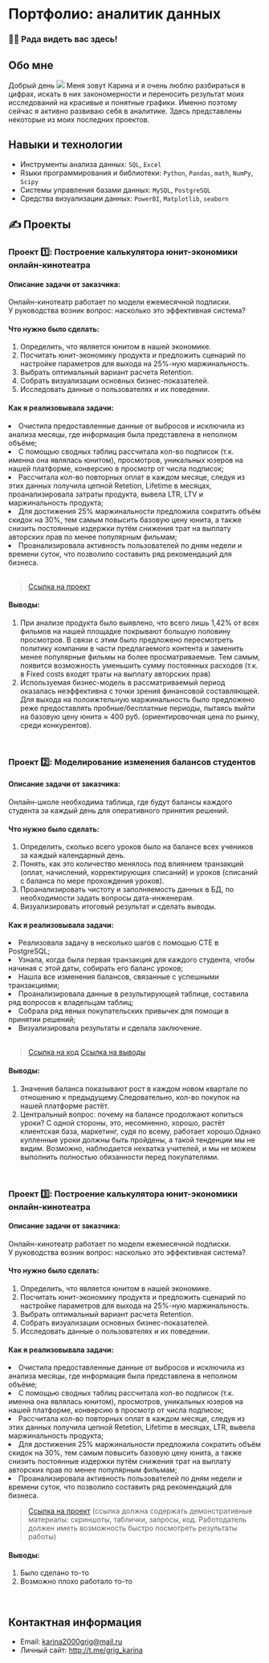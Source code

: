 

<!--
**karinagri05/karinagri05** is a ✨ _special_ ✨ repository because its `README.md` (this file) appears on your GitHub profile.

Here are some ideas to get you started:

- 🔭 I’m currently working on ...
- 🌱 I’m currently learning ...
- 👯 I’m looking to collaborate on ...
- 🤔 I’m looking for help with ...
- 💬 Ask me about ...
- 📫 How to reach me: ...
- 😄 Pronouns: ...
- ⚡ Fun fact: ...
👋-->

# Портфолио: аналитик данных

### :man_technologist: Рада видеть вас здесь! 

## Обо мне 

Добрый день ![](https://user-images.githubusercontent.com/18350557/176309783-0785949b-9127-417c-8b55-ab5a4333674e.gif) Меня зовут Карина и я очень люблю разбираться в цифрах, искать в них закономерности и переносить результат моих исследований на красивые и понятные графики. Именно поэтому сейчас я активно развиваю себя в аналитике. Здесь представлены некоторые из моих последних проектов.

## Навыки и технологии
- Инструменты анализа данных: ``SQL``, ``Excel``
- Языки программирования и библиотеки: ``Python``, ``Pandas``, ``math``, ``NumPy``, ``Scipy``
- Системы управления базами данных: ``MySQL``, ``PostgreSQL``
- Средства визуализации данных: ``PowerBI``, ``Matplotlib``, ``seaborn``




## ✍️ Проекты
### Проект 1️⃣: Построение калькулятора юнит-экономики онлайн-кинотеатра
#### Описание задачи от заказчика:
Онлайн-кинотеатр работает по модели ежемесячной подписки. У руководства возник вопрос: насколько это эффективная система? 
#### Что нужно было сделать:
<ol>
  <li>Определить, что является юнитом в нашей экономике.</li>
  <li>Посчитать юнит-экономику продукта и предложить сценарий по настройке параметров для выхода на 25%-ную маржинальность.</li>
  <li>Выбрать оптимальный вариант расчета Retention.</li>
  <li>Собрать визуализации основных бизнес-показателей.</li>
  <li>Исследовать данные о пользователях и их поведении.</li>
</ol>

#### Как я реализовывала задачи:
  <li>Очистила предоставленные данные от выбросов и исключила из анализа месяцы, где информация была представлена в неполном объёме;</li>
  <li>С помощью сводных таблиц рассчитала кол-во подписок (т.к. именна она являлась юнитом), просмотров, уникальных юзеров на нашей платформе, конверсию в просмотр от числа подписок;</li>
  <li>Рассчитала кол-во повторных оплат в каждом месяце, следуя из этих данных получила цепной Retetion, Lifetime в месяцах, проанализировала затраты продукта, вывела LTR, LTV и маржинальность продукта;</li>
  <li>Для достижения 25% маржинальности предложила сократить объём скидок на 30%, тем самым повысить базовую цену юнита, а также снизить постоянные издержки путём снижения трат на выплату авторских прав по менее популярным фильмам;</li>
  <li>Проанализировала активность пользователей по дням недели и времени суток, что позволило составить ряд рекомендаций для бизнеса.</li>
<br> 

> <a href="https://docs.google.com/presentation/d/13FEhcG3LkQPQICJjCt5iCVOlbMui11wM/edit#slide=id.p7">Ссылка на проект</a>

#### Выводы:
<ol>
  <li>При анализе продукта было выявлено, что всего лишь 1,42% от всех фильмов на нашей площадке покрывают большую половину просмотров. В связи с этим было предложено пересмотреть политику компании в части предлагаемого контента и заменить менее популярные фильмы на более просматриваемые. Тем самым, появится возможность уменьшить сумму постоянных расходов (т.к. в Fixed costs входят траты на выплату авторских прав) </li>
  <li>Используемая бизнес-модель в рассматриваемый период оказалась неэффективна с точки зрения финансовой составляющей. Для выхода на полоижтельную маржинальность было предложено реже предоставлять пробные/бесплатные периоды, пытаясь выйти на базовую цену юнита ≈ 400 руб. (ориентировочная цена по рынку, среди конкурентов).</li>
</ol>
<br> 

### Проект 2️⃣: Моделирование изменения балансов студентов
#### Описание задачи от заказчика:
Онлайн-школе необходима таблица, где будут балансы каждого студента за каждый день для оперативного принятия решений.
#### Что нужно было сделать:
<ol>
  <li>Определить, сколько всего уроков было на балансе всех учеников за каждый календарный день.</li>
  <li>Понять, как это количество менялось под влиянием транзакций (оплат, начислений, корректирующих списаний) и уроков (списаний с баланса по мере прохождения уроков). </li>
  <li>Проанализировать чистоту и заполняемость данных в БД, по необходимости задать вопросы дата-инженерам.</li>
  <li>Визуализировать итоговый результат и сделать выводы.</li>
</ol>

#### Как я реализовывала задачи:
  <li>Реализовала задачу в несколько шагов с помощью CTE в PostgreSQL;</li>
  <li>Узнала, когда была первая транзакция для каждого студента, чтобы начиная с этой даты, собирать его баланс уроков;</li>
  <li>Нашла все изменения балансов, связанные с успешными транзакциями;</li>
  <li>Проанализировала данные в результирующей таблице, составила ряд вопросов к владельцам таблиц;</li>
  <li>Собрала ряд явных покупательских привычек для помощи в принятии решений;</li>
  <li>Визуализировала результаты и сделала заключение.</li>
<br> 

> <a href="https://docs.google.com/document/d/1KcSmRv8NOIO2uY57ye0Vav6pJNRSB08K9ctrennSevg/edit">Ссылка на код</a>
> <a href="https://docs.google.com/spreadsheets/d/1r9ksn-AFldo5eUZW4YNWY3_YPoflt_fd/edit#gid=1488360451">Ссылка на выводы</a>


#### Выводы:
<ol>
  <li>Значения баланса показывают рост в каждом новом квартале по отношению к предыдущему.Следовательно, кол-во покупок на нашей платформе растёт.</li>
  <li>Центральный вопрос: почему на балансе продолжают копиться уроки? С одной стороны, это, несомненно, хорошо, растёт клиентская база, маркетинг, судя по всему, работает хорошо.Однако купленные уроки должны быть пройдены, а такой тенденции мы не видим. Возможно, наблюдается нехватка учителей, и мы не можем выполнить полностью обязанности перед покупателями.</li>
</ol>
<br> 

### Проект 3️⃣: Построение калькулятора юнит-экономики онлайн-кинотеатра
#### Описание задачи от заказчика:
Онлайн-кинотеатр работает по модели ежемесячной подписки. У руководства возник вопрос: насколько это эффективная система? 
#### Что нужно было сделать:
<ol>
  <li>Определить, что является юнитом в нашей экономике.</li>
  <li>Посчитать юнит-экономику продукта и предложить сценарий по настройке параметров для выхода на 25%-ную маржинальность.</li>
  <li>Выбрать оптимальный вариант расчета Retention.</li>
  <li>Собрать визуализации основных бизнес-показателей.</li>
  <li>Исследовать данные о пользователях и их поведении.</li>
</ol>

#### Как я реализовывала задачи:
  <li>Очистила предоставленные данные от выбросов и исключила из анализа месяцы, где информация была представлена в неполном объёме;</li>
  <li>С помощью сводных таблиц рассчитала кол-во подписок (т.к. именна она являлась юнитом), просмотров, уникальных юзеров на нашей платформе, конверсию в просмотр от числа подписок;</li>
  <li>Рассчитала кол-во повторных оплат в каждом месяце, следуя из этих данных получила цепной Retetion, Lifetime в месяцах, LTR, вывела маржинальность продукта;</li>
  <li>Для достижения 25% маржинальности предложила сократить объём скидок на 30%, тем самым повысить базовую цену юнита, а также снизить постоянные издержки путём снижения трат на выплату авторских прав по менее популярным фильмам;</li>
  <li>Проанализировала активность пользователей по дням недели и времени суток, что позволило составить ряд рекомендаций для бизнеса.</li>


> <a href="https://github.com/Skyproportfolio/data-analytics-5month/blob/main/Проект%20№1.xlsx">Ссылка на проект</a>
  (ссылка должна содержать демонстративные материалы: скриншоты, таблички, запросы, код. Работодатель должен иметь возможность быстро посмотреть результаты работы)

#### Выводы:
<ol>
  <li>Было сделано то-то</li>
  <li>Возможно плохо работало то-то</li>
</ol>
<br> 

## Контактная информация
- Email: karina2000grig@mail.ru
- Личный сайт: http://t.me/grig_karina
